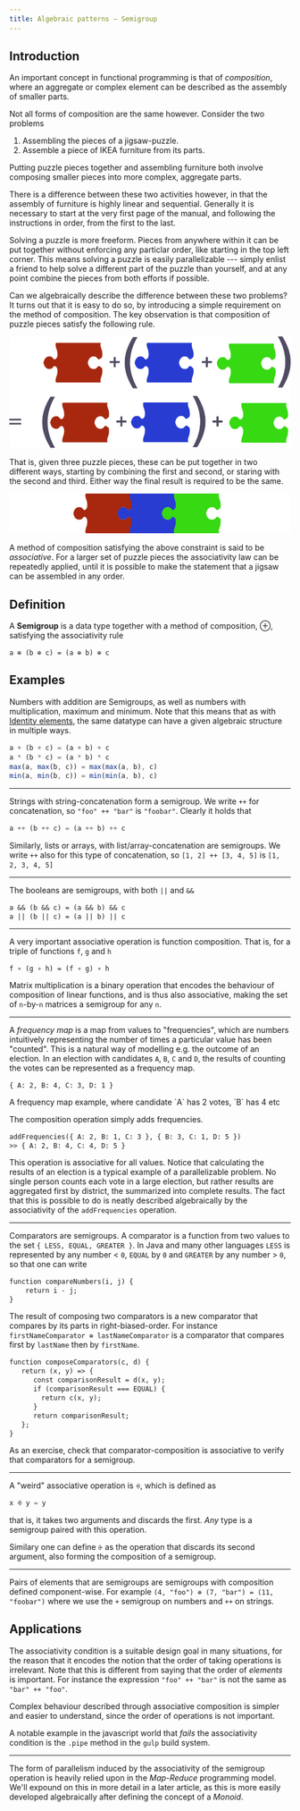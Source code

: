 ```yaml
---
title: Algebraic patterns — Semigroup
---
```


Introduction
------------

An important concept in functional programming is that of
*composition*, where an aggregate or complex element can be described
as the assembly of smaller parts.

Not all forms of composition are the same however. Consider the two
problems

1) Assembling the pieces of a jigsaw-puzzle.
2) Assemble a piece of IKEA furniture from its parts.

Putting puzzle pieces together and assembling furniture both involve
composing smaller pieces into more complex, aggregate parts.

There is a difference between these two activities however, in that
the assembly of furniture is highly linear and sequential. Generally
it is necessary to start at the very first page of the manual, and
following the instructions in order, from the first to the last.

Solving a puzzle is more freeform. Pieces from anywhere within it can
be put together without enforcing any particlar order, like starting
in the top left corner. This means solving a puzzle is easily
parallelizable --- simply enlist a friend to help solve a different part
of the puzzle than yourself, and at any point combine the pieces from
both efforts if possible.

Can we algebraically describe the difference between these two
problems? It turns out that it is easy to do so, by introducing a
simple requirement on the method of composition. The key observation
is that composition of puzzle pieces satisfy the following rule.

![](../images/puzzle-pieces.png)

That is, given three puzzle pieces, these can be put together in two
different ways, starting by combining the first and second, or staring
with the second and third. Either way the final result is required
to be the same.

![](../images/pieces-composed.png)


A method of composition satisfying the above constraint is said to be
*associative*. For a larger set of puzzle pieces the associativity law
can be repeatedly applied, until it is possible to make the statement
that a jigsaw can be assembled in any order.

Definition
----------

A **Semigroup** is a data type together with a method of composition, ⊕,
satisfying the associativity rule

```
a ⊕ (b ⊕ c) = (a ⊕ b) ⊕ c
```

Examples
--------

Numbers with addition are Semigroups, as well as numbers with
multiplication, maximum and minimum. Note that this means that as with
[Identity elements](./2016-06-29-functional-patterns-identity-element.html),
the same datatype can have a given algebraic structure in multiple
ways.

```javascript
a + (b + c) = (a + b) + c
a * (b * c) = (a * b) * c
max(a, max(b, c)) = max(max(a, b), c)
min(a, min(b, c)) = min(min(a, b), c)
```

<hr>

Strings with string-concatenation form a semigroup. We write `++` for
concatenation, so `"foo" ++ "bar"` is `"foobar"`. Clearly it holds that

```javascript
a ++ (b ++ c) = (a ++ b) ++ c
```

Similarly, lists or arrays, with list/array-concatenation are
semigroups. We write `++` also for this type of concatenation, so
`[1, 2] ++ [3, 4, 5]` is `[1, 2, 3, 4, 5]`

<hr>

The booleans are semigroups, with both `||` and `&&`

```
a && (b && c) = (a && b) && c
a || (b || c) = (a || b) || c
```

<hr>

A very important associative operation is function composition. That
is, for a triple of functions `f`, `g` and `h`

```
f ∘ (g ∘ h) = (f ∘ g) ∘ h
```

Matrix multiplication is a binary operation that encodes the behaviour
of composition of linear functions, and is thus also associative,
making the set of `n`-by-`n` matrices a semigroup for any `n`.


<hr>

A *frequency map* is a map from values to "frequencies", which are
numbers intuitively representing the number of times a particular
value has been "counted". This is a natural way of modelling e.g. the
outcome of an election. In an election with candidates `A`, `B`, `C`
and `D`, the results of counting the votes can be represented as a
frequency map.

```
{ A: 2, B: 4, C: 3, D: 1 }
```
<figcaption>
A frequency map example, where candidate `A` has 2 votes, `B` has 4 etc
</figcaption>

The composition operation simply adds frequencies.

```
addFrequencies({ A: 2, B: 1, C: 3 }, { B: 3, C: 1, D: 5 })
>> { A: 2, B: 4, C: 4, D: 5 }
```

This operation is associative for all values. Notice that calculating
the results of an election is a typical example of a parallelizable
problem. No single person counts each vote in a large election, but
rather results are aggregated first by district, the summarized into
complete results. The fact that this is possible to do is neatly
described algebraically by the associativity of the `addFrequencies`
operation.

<hr>

Comparators are semigroups. A comparator is a function from two
values to the set `{ LESS, EQUAL, GREATER }`. In Java and many other
languages `LESS` is represented by any number < `0`, `EQUAL` by `0` and
`GREATER` by any number > `0`, so that one can write

```
function compareNumbers(i, j) {
    return i - j;
}
```

The result of composing two comparators is a new comparator that
compares by its parts in right-biased-order. For instance
`firstNameComparator ⊕ lastNameComparator` is a comparator that
compares first by `lastName` then by `firstName`.

```
function composeComparators(c, d) {
   return (x, y) => {
      const comparisonResult = d(x, y);
      if (comparisonResult === EQUAL) {
        return c(x, y);
      }
      return comparisonResult;
   };
}
```

As an exercise, check that comparator-composition is associative to
verify that comparators for a semigroup.

<hr>

A "weird" associative operation is `⨮`, which is defined as

```javascript
x ⨮ y = y
```

that is, it takes two arguments and discards the first. *Any* type is
a semigroup paired with this operation.

Similary one can define `⨭` as the operation that discards its second
argument, also forming the composition of a semigroup.

<hr>

Pairs of elements that are semigroups are semigroups with composition
defined component-wise. For example `(4, "foo") ⊕ (7, "bar") = (11,
"foobar")` where we use the `+` semigroup on numbers and `++` on
strings.

Applications
------------

The associativity condition is a suitable design goal in many
situations, for the reason that it encodes the notion that the order
of taking operations is irrelevant. Note that this is different from
saying that the order of *elements* is important. For instance the
expression `"foo" ++ "bar"` is not the same as `"bar" ++ "foo"`.

Complex behaviour described through associative composition is simpler
and easier to understand, since the order of operations is not
important.

A notable example in the javascript world that *fails* the
associativity condition is the `.pipe` method in the `gulp` build
system.

<hr>

The form of parallelism induced by the associativity of the semigroup
operation is heavily relied upon in the *Map-Reduce* programming
model. We'll expound on this in more detail in a later article, as
this is more easily developed algebraically after defining the concept
of a *Monoid*.
